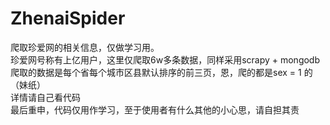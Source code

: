 # ZhenaiSpider
爬取珍爱网的相关信息，仅做学习用。<br>
珍爱网号称有上亿用户，这里仅爬取6w多条数据，同样采用scrapy + mongodb <br>
爬取的数据是每个省每个城市区县默认排序的前三页，恩，爬的都是sex = 1 的（妹纸）<br>
详情请自己看代码<br>
最后重申，代码仅用作学习，至于使用者有什么其他的小心思，请自担其责<br>

